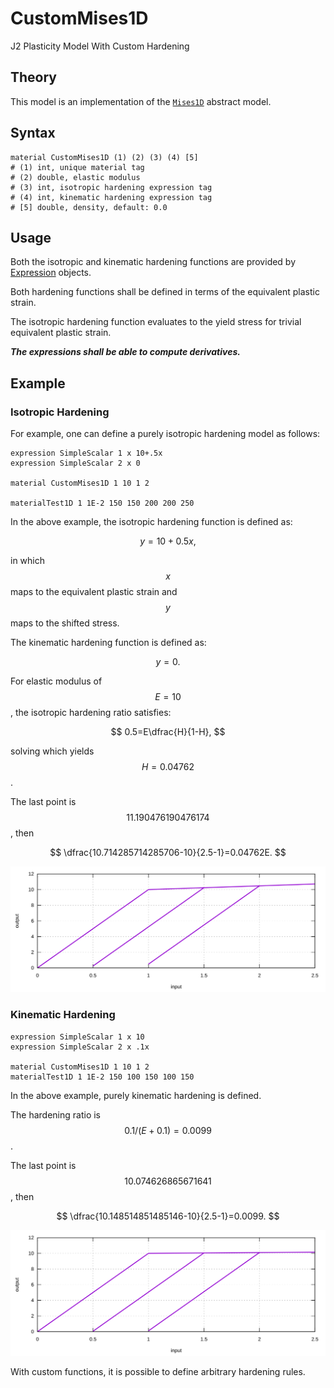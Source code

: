 # CustomMises1D

J2 Plasticity Model With Custom Hardening

## Theory

This model is an implementation of the [`Mises1D`](Mises1D.md) abstract model.

## Syntax

```
material CustomMises1D (1) (2) (3) (4) [5]
# (1) int, unique material tag
# (2) double, elastic modulus
# (3) int, isotropic hardening expression tag
# (4) int, kinematic hardening expression tag
# [5] double, density, default: 0.0
```

## Usage

Both the isotropic and kinematic hardening functions are provided
by [Expression](../../../../Collection/Define/expression.md) objects.

Both hardening functions shall be defined in terms of the equivalent plastic strain.

The isotropic hardening function evaluates to the yield stress for trivial equivalent plastic strain.

***The expressions shall be able to compute derivatives.***

## Example

### Isotropic Hardening

For example, one can define a purely isotropic hardening model as follows:

```
expression SimpleScalar 1 x 10+.5x
expression SimpleScalar 2 x 0

material CustomMises1D 1 10 1 2

materialTest1D 1 1E-2 150 150 200 200 250
```

In the above example, the isotropic hardening function is defined as:

$$
y=10+0.5x,
$$

in which $$x$$ maps to the equivalent plastic strain and $$y$$ maps to the shifted stress.

The kinematic hardening function is defined as:

$$
y=0.
$$

For elastic modulus of $$E=10$$, the isotropic hardening ratio satisfies:

$$
0.5=E\dfrac{H}{1-H},
$$

solving which yields $$H=0.04762$$.

The last point is $$11.190476190476174$$, then

$$
\dfrac{10.714285714285706-10}{2.5-1}=0.04762E.
$$

![isotropic hardening](CustomMises1D.EX1.svg)

### Kinematic Hardening

```text
expression SimpleScalar 1 x 10
expression SimpleScalar 2 x .1x

material CustomMises1D 1 10 1 2
materialTest1D 1 1E-2 150 100 150 100 150
```

In the above example, purely kinematic hardening is defined.

The hardening ratio is $$0.1/(E+0.1)=0.0099$$.

The last point is $$10.074626865671641$$, then

$$
\dfrac{10.148514851485146-10}{2.5-1}=0.0099.
$$

![kinematic hardening](CustomMises1D.EX2.svg)

With custom functions, it is possible to define arbitrary hardening rules.
